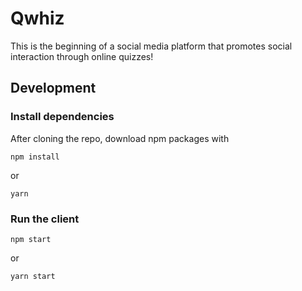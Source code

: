 # Qwhiz

This is the beginning of a social media platform that promotes social interaction through online quizzes!

## Development

### Install dependencies

After cloning the repo, download npm packages with

```
npm install
```

or

```
yarn
```

### Run the client

```
npm start
```

or

```
yarn start
```
